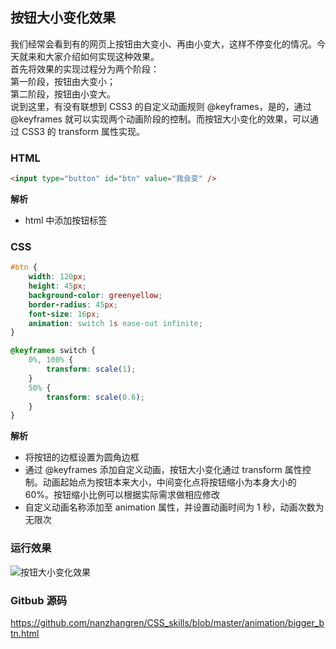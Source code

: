 ## 按钮大小变化效果
我们经常会看到有的网页上按钮由大变小、再由小变大，这样不停变化的情况。今天就来和大家介绍如何实现这种效果。   
首先将效果的实现过程分为两个阶段：    
    第一阶段，按钮由大变小；    
    第二阶段，按钮由小变大。    
说到这里，有没有联想到 CSS3 的自定义动画规则 @keyframes，是的，通过 @keyframes 就可以实现两个动画阶段的控制。而按钮大小变化的效果，可以通过 CSS3 的 transform 属性实现。

### HTML
``` html
<input type="button" id="btn" value="我会变" />
```
**解析**    
- html 中添加按钮标签

### CSS
``` css
#btn {
	width: 120px;
	height: 45px;
	background-color: greenyellow;
	border-radius: 45px;
	font-size: 16px;
	animation: switch 1s ease-out infinite;
}

@keyframes switch {
	0%, 100% {
		transform: scale(1);
	}
	50% {
		transform: scale(0.6);
	}
}
```
**解析**   
- 将按钮的边框设置为圆角边框
- 通过 @keyframes 添加自定义动画，按钮大小变化通过 transform 属性控制。动画起始点为按钮本来大小，中间变化点将按钮缩小为本身大小的 60%。按钮缩小比例可以根据实际需求做相应修改
- 自定义动画名称添加至 animation 属性，并设置动画时间为 1 秒，动画次数为无限次

### 运行效果
![按钮大小变化效果](https://raw.githubusercontent.com/nanzhangren/CSS_skills/master/animation/bigger_btn/bigger_btn.gif) 

### Gitbub 源码
https://github.com/nanzhangren/CSS_skills/blob/master/animation/bigger_btn.html